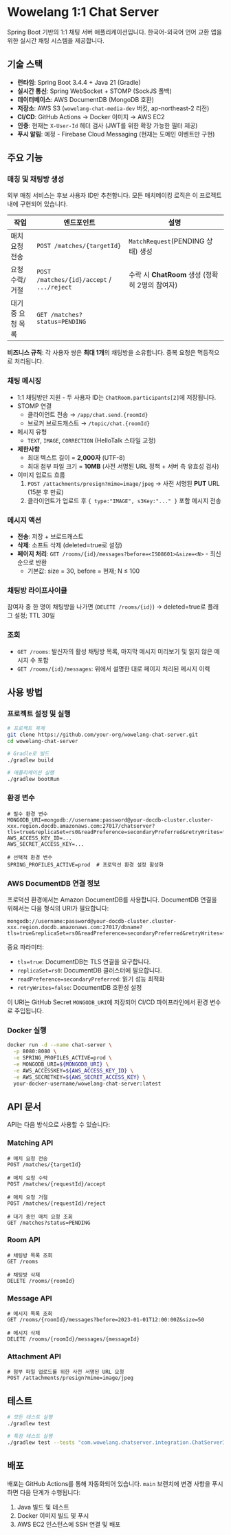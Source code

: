 # Wowelang 1:1 Chat Server

Spring Boot 기반의 1:1 채팅 서버 애플리케이션입니다. 한국어-외국어 언어 교환 앱을 위한 실시간 채팅 시스템을 제공합니다.

## 기술 스택

- **런타임**: Spring Boot 3.4.4 + Java 21 (Gradle)
- **실시간 통신**: Spring WebSocket + STOMP (SockJS 폴백)
- **데이터베이스**: AWS DocumentDB (MongoDB 호환)
- **저장소**: AWS S3 (`wowelang-chat-media-dev` 버킷, ap-northeast-2 리전)
- **CI/CD**: GitHub Actions → Docker 이미지 → AWS EC2
- **인증**: 현재는 `X-User-Id` 헤더 검사 (JWT를 위한 확장 가능한 필터 제공)
- **푸시 알림**: 예정 - Firebase Cloud Messaging (현재는 도메인 이벤트만 구현)

## 주요 기능

### 매칭 및 채팅방 생성
외부 매칭 서비스는 후보 사용자 ID만 추천합니다. 모든 매치메이킹 로직은 이 프로젝트 내에 구현되어 있습니다.

| 작업 | 엔드포인트 | 설명 |
|------|------------|------|
| 매치 요청 전송 | `POST /matches/{targetId}` | `MatchRequest`(PENDING 상태) 생성 |
| 요청 수락/거절 | `POST /matches/{id}/accept` / `.../reject` | 수락 시 **ChatRoom** 생성 (정확히 2명의 참여자) |
| 대기 중 요청 목록 | `GET /matches?status=PENDING` | |

**비즈니스 규칙**: 각 사용자 쌍은 **최대 1개**의 채팅방을 소유합니다. 중복 요청은 멱등적으로 처리됩니다.

### 채팅 메시징
- 1:1 채팅방만 지원 - 두 사용자 ID는 `ChatRoom.participants[2]`에 저장됩니다.
- STOMP 연결
  - 클라이언트 전송 → `/app/chat.send.{roomId}`
  - 브로커 브로드캐스트 → `/topic/chat.{roomId}`
- 메시지 유형
  - `TEXT`, `IMAGE`, `CORRECTION` (HelloTalk 스타일 교정)
- **제한사항**
  - 최대 텍스트 길이 = **2,000자** (UTF-8)
  - 최대 첨부 파일 크기 = **10MB** (사전 서명된 URL 정책 + 서버 측 유효성 검사)
- 이미지 업로드 흐름
  1. `POST /attachments/presign?mime=image/jpeg` → 사전 서명된 **PUT** URL (15분 후 만료)
  2. 클라이언트가 업로드 후 `{ type:"IMAGE", s3Key:"..." }` 포함 메시지 전송

### 메시지 액션
- **전송**: 저장 + 브로드캐스트
- **삭제**: 소프트 삭제 (deleted=true로 설정)
- **페이지 처리**: `GET /rooms/{id}/messages?before=<ISO8601>&size=<N>` - 최신 순으로 반환
  - 기본값: size = 30, before = 현재; N ≤ 100

### 채팅방 라이프사이클
참여자 중 한 명이 채팅방을 나가면 (`DELETE /rooms/{id}`) → deleted=true로 플래그 설정; TTL 30일

### 조회
- `GET /rooms`: 발신자의 활성 채팅방 목록, 마지막 메시지 미리보기 및 읽지 않은 메시지 수 포함
- `GET /rooms/{id}/messages`: 위에서 설명한 대로 페이지 처리된 메시지 이력

## 사용 방법

### 프로젝트 설정 및 실행

```bash
# 프로젝트 복제
git clone https://github.com/your-org/wowelang-chat-server.git
cd wowelang-chat-server

# Gradle로 빌드
./gradlew build

# 애플리케이션 실행
./gradlew bootRun
```

### 환경 변수

```
# 필수 환경 변수
MONGODB_URI=mongodb://username:password@your-docdb-cluster.cluster-xxx.region.docdb.amazonaws.com:27017/chatserver?tls=true&replicaSet=rs0&readPreference=secondaryPreferred&retryWrites=false
AWS_ACCESS_KEY_ID=...
AWS_SECRET_ACCESS_KEY=...

# 선택적 환경 변수
SPRING_PROFILES_ACTIVE=prod  # 프로덕션 환경 설정 활성화
```

### AWS DocumentDB 연결 정보

프로덕션 환경에서는 Amazon DocumentDB를 사용합니다. DocumentDB 연결을 위해서는 다음 형식의 URI가 필요합니다:

```
mongodb://username:password@your-docdb-cluster.cluster-xxx.region.docdb.amazonaws.com:27017/dbname?tls=true&replicaSet=rs0&readPreference=secondaryPreferred&retryWrites=false
```

중요 파라미터:
- `tls=true`: DocumentDB는 TLS 연결을 요구합니다.
- `replicaSet=rs0`: DocumentDB 클러스터에 필요합니다.
- `readPreference=secondaryPreferred`: 읽기 성능 최적화
- `retryWrites=false`: DocumentDB 호환성 설정

이 URI는 GitHub Secret `MONGODB_URI`에 저장되어 CI/CD 파이프라인에서 환경 변수로 주입됩니다.

### Docker 실행

```bash
docker run -d --name chat-server \
  -p 8080:8080 \
  -e SPRING_PROFILES_ACTIVE=prod \
  -e MONGODB_URI=${MONGODB_URI} \
  -e AWS_ACCESSKEY=${AWS_ACCESS_KEY_ID} \
  -e AWS_SECRETKEY=${AWS_SECRET_ACCESS_KEY} \
  your-docker-username/wowelang-chat-server:latest
```

## API 문서

API는 다음 방식으로 사용할 수 있습니다:

### Matching API
```
# 매치 요청 전송
POST /matches/{targetId}

# 매치 요청 수락
POST /matches/{requestId}/accept

# 매치 요청 거절
POST /matches/{requestId}/reject

# 대기 중인 매치 요청 조회
GET /matches?status=PENDING
```

### Room API
```
# 채팅방 목록 조회
GET /rooms

# 채팅방 삭제
DELETE /rooms/{roomId}
```

### Message API
```
# 메시지 목록 조회
GET /rooms/{roomId}/messages?before=2023-01-01T12:00:00Z&size=50

# 메시지 삭제
DELETE /rooms/{roomId}/messages/{messageId}
```

### Attachment API
```
# 첨부 파일 업로드를 위한 사전 서명된 URL 요청
POST /attachments/presign?mime=image/jpeg
```

## 테스트

```bash
# 모든 테스트 실행
./gradlew test

# 특정 테스트 실행
./gradlew test --tests "com.wowelang.chatserver.integration.ChatServerIntegrationTest"
```

## 배포

배포는 GitHub Actions를 통해 자동화되어 있습니다. `main` 브랜치에 변경 사항을 푸시하면 다음 단계가 수행됩니다:

1. Java 빌드 및 테스트
2. Docker 이미지 빌드 및 푸시
3. AWS EC2 인스턴스에 SSH 연결 및 배포 